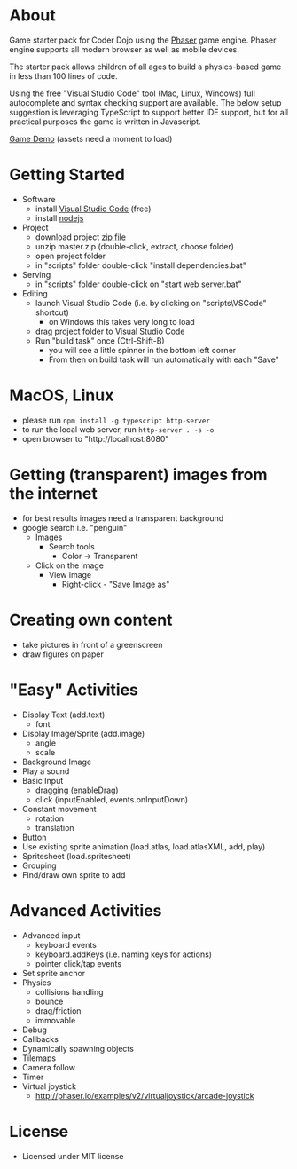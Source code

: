 # About

Game starter pack for Coder Dojo using the [Phaser](phaser.io) game engine. Phaser 
engine supports all modern browser as well as mobile devices.

The starter pack allows children of all ages to build a physics-based game in 
less than 100 lines of code.

Using the free "Visual Studio Code" tool (Mac, Linux, Windows) full autocomplete 
and syntax checking support are available.
The below setup suggestion is leveraging TypeScript to support better IDE support, 
but for all practical purposes the game is written in Javascript.

[Game Demo](http://codinguncut.github.io/dojo-game/) (assets need a moment to load)


# Getting Started
* Software
	* install [Visual Studio Code](https://code.visualstudio.com/) (free)
	* install [nodejs](https://nodejs.org/en/)
* Project
	* download project [zip file](https://github.com/codinguncut/dojo-game/archive/master.zip)
	* unzip master.zip (double-click, extract, choose folder)
	* open project folder
	* in "scripts" folder double-click "install dependencies.bat"
* Serving
	* in "scripts" folder double-click on "start web server.bat"
* Editing
	* launch Visual Studio Code (i.e. by clicking on "scripts\\VSCode" shortcut)
		* on Windows this takes very long to load
	* drag project folder to Visual Studio Code
	* Run "build task" once (Ctrl-Shift-B)
		* you will see a little spinner in the bottom left corner
		* From then on build task will run automatically with each "Save" 


# MacOS, Linux
* please run `npm install -g typescript http-server`
* to run the local web server, run `http-server . -s -o`
* open browser to "http://localhost:8080"


# Getting (transparent) images from the internet
* for best results images need a transparent background
* google search i.e. "penguin"
	* Images
		* Search tools
			* Color -> Transparent
	* Click on the image
		* View image
			* Right-click - "Save Image as"


# Creating own content
* take pictures in front of a greenscreen
* draw figures on paper


# "Easy" Activities
* Display Text (add.text)
	* font
* Display Image/Sprite (add.image)
	* angle
	* scale
* Background Image
* Play a sound
* Basic Input
	* dragging (enableDrag)
	* click (inputEnabled, events.onInputDown)
* Constant movement
	* rotation
	* translation
* Button
* Use existing sprite animation (load.atlas, load.atlasXML, add, play)
* Spritesheet (load.spritesheet)
* Grouping
* Find/draw own sprite to add


# Advanced Activities
* Advanced input
	* keyboard events
	* keyboard.addKeys (i.e. naming keys for actions)
	* pointer click/tap events
* Set sprite anchor
* Physics
	* collisions handling
	* bounce
	* drag/friction
	* immovable
* Debug
* Callbacks
* Dynamically spawning objects
* Tilemaps
* Camera follow
* Timer
* Virtual joystick
	* http://phaser.io/examples/v2/virtualjoystick/arcade-joystick


# License
* Licensed under MIT license

